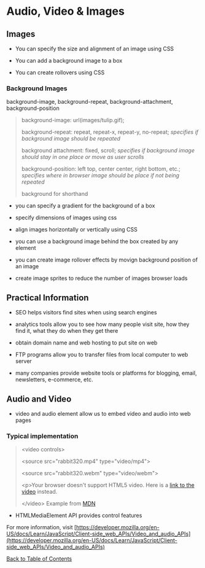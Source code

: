 # **Audio, Video & Images**

## Images

* You can specify the size and alignment of an image using CSS

* You can add a background image to a box

* You can create rollovers using CSS

### Background Images

background-image, background-repeat, background-attachment, background-position

> background-image: url(images/tulip.gif);
>
> background-repeat: repeat, repeat-x, repeat-y, no-repeat;
> *specifies if background image should be repeated*
>
> background attachment: fixed, scroll;
> *specifies if background image should stay in one place or move as user scrolls*
>
> background-position: left top, center center, right bottom, etc.;
> *specifies where in browser image should be place if not being repeated*
>
> background for shorthand

* you can specify a gradient for the background of a box

* specify dimensions of images using css

* align images horizontally or vertically using CSS

* you can use a background image behind the box created by any element

* you can create image rollover effects by movign background position of an image

* create image sprites to reduce the number of images browser loads

## Practical Information

* SEO helps visitors find sites when using search engines

* analytics tools allow you to see how many people visit site, how they find it, what they do when they get there

* obtain domain name and web hosting to put site on web

* FTP programs allow you to transfer files from local computer to web server

* many companies provide website tools or platforms for blogging, email, newsletters, e-commerce, etc.

## Audio and Video

* video and audio element allow us to embed video and audio into web pages

### Typical implementation

> \<video controls>
>
>   \<source src="rabbit320.mp4" type="video/mp4">
>
>   \<source src="rabbit320.webm" type="video/webm">
>
>   \<p>Your browser doesn't support HTML5 video. Here is a <a href="rabbit320.mp4">link to the video</a> instead.</p>
>
> \</video>
Example from [MDN](https://developer.mozilla.org/en-US/docs/Learn/JavaScript/Client-side_web_APIs/Video_and_audio_APIs)

* HTMLMediaElement API provides control features

For more information, visit [https://developer.mozilla.org/en-US/docs/Learn/JavaScript/Client-side_web_APIs/Video_and_audio_APIs](https://developer.mozilla.org/en-US/docs/Learn/JavaScript/Client-side_web_APIs/Video_and_audio_APIs)

[Back to Table of Contents](https://peterjast.github.io/reading-notes/)
